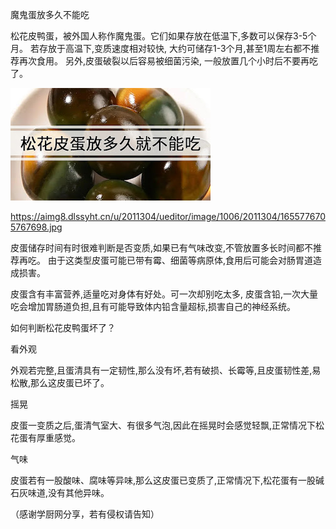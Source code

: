 魔鬼蛋放多久不能吃


松花皮鸭蛋，被外国人称作魔鬼蛋。它们如果存放在低温下,多数可以保存3-5个月。
若存放于高温下,变质速度相对较快, 大约可储存1-3个月,甚至1周左右都不推荐再次食用。
另外,皮蛋破裂以后容易被细菌污染, 一般放置几个小时后不要再吃了。


![魔鬼蛋放多久不能吃](https://github.com/ywangnccu/ywang/blob/main/images/DeviledEggs.jpg)

https://aimg8.dlssyht.cn/u/2011304/ueditor/image/1006/2011304/1655776705767698.jpg

皮蛋储存时间有时很难判断是否变质,如果已有气味改变,不管放置多长时间都不推荐再吃。
由于这类型皮蛋可能已带有霉、细菌等病原体,食用后可能会对肠胃道造成损害。

皮蛋含有丰富营养,适量吃对身体有好处。可一次却别吃太多,
皮蛋含铅,一次大量吃会增加胃肠道负担,且有可能导致体内铅含量超标,损害自己的神经系统。

如何判断松花皮鸭蛋坏了？

看外观

外观若完整,且蛋清具有一定韧性,那么没有坏,若有破损、长霉等,且皮蛋韧性差,易松散,那么这皮蛋已坏了。

摇晃

皮蛋一变质之后,蛋清气室大、有很多气泡,因此在摇晃时会感觉轻飘,正常情况下松花蛋有厚重感觉。

气味

皮蛋若有一股酸味、腐味等异味,那么这皮蛋已变质了,正常情况下,松花蛋有一股碱石灰味道,没有其他异味。

（感谢学厨网分享，若有侵权请告知）
